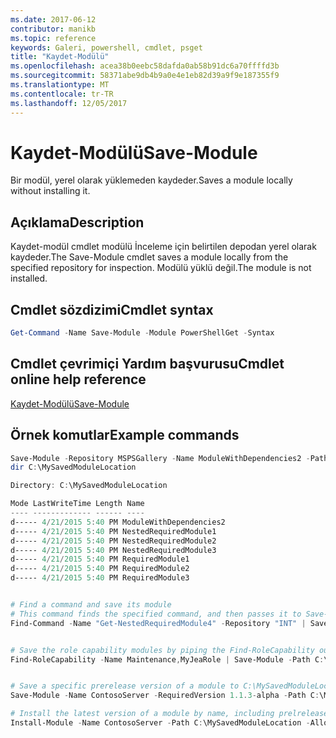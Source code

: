 ```yaml
---
ms.date: 2017-06-12
contributor: manikb
ms.topic: reference
keywords: Galeri, powershell, cmdlet, psget
title: "Kaydet-Modülü"
ms.openlocfilehash: acea38b0eebc58dafda0ab58b91dc6a70ffffd3b
ms.sourcegitcommit: 58371abe9db4b9a0e4e1eb82d39a9f9e187355f9
ms.translationtype: MT
ms.contentlocale: tr-TR
ms.lasthandoff: 12/05/2017
---
```

# <a name="save-module"></a><span data-ttu-id="d54be-103">Kaydet-Modülü</span><span class="sxs-lookup"><span data-stu-id="d54be-103">Save-Module</span></span>

<span data-ttu-id="d54be-104">Bir modül, yerel olarak yüklemeden kaydeder.</span><span class="sxs-lookup"><span data-stu-id="d54be-104">Saves a module locally without installing it.</span></span>

## <a name="description"></a><span data-ttu-id="d54be-105">Açıklama</span><span class="sxs-lookup"><span data-stu-id="d54be-105">Description</span></span>

<span data-ttu-id="d54be-106">Kaydet-modül cmdlet modülü İnceleme için belirtilen depodan yerel olarak kaydeder.</span><span class="sxs-lookup"><span data-stu-id="d54be-106">The Save-Module cmdlet saves a module locally from the specified repository for inspection.</span></span> <span data-ttu-id="d54be-107">Modülü yüklü değil.</span><span class="sxs-lookup"><span data-stu-id="d54be-107">The module is not installed.</span></span>

## <a name="cmdlet-syntax"></a><span data-ttu-id="d54be-108">Cmdlet sözdizimi</span><span class="sxs-lookup"><span data-stu-id="d54be-108">Cmdlet syntax</span></span>
```powershell
Get-Command -Name Save-Module -Module PowerShellGet -Syntax
```

## <a name="cmdlet-online-help-reference"></a><span data-ttu-id="d54be-109">Cmdlet çevrimiçi Yardım başvurusu</span><span class="sxs-lookup"><span data-stu-id="d54be-109">Cmdlet online help reference</span></span>

[<span data-ttu-id="d54be-110">Kaydet-Modülü</span><span class="sxs-lookup"><span data-stu-id="d54be-110">Save-Module</span></span>](http://go.microsoft.com/fwlink/?LinkId=531351)

## <a name="example-commands"></a><span data-ttu-id="d54be-111">Örnek komutlar</span><span class="sxs-lookup"><span data-stu-id="d54be-111">Example commands</span></span>

```powershell
Save-Module -Repository MSPSGallery -Name ModuleWithDependencies2 -Path C:\MySavedModuleLocation
dir C:\MySavedModuleLocation

Directory: C:\MySavedModuleLocation

Mode LastWriteTime Length Name
---- ------------- ------ ----
d----- 4/21/2015 5:40 PM ModuleWithDependencies2
d----- 4/21/2015 5:40 PM NestedRequiredModule1
d----- 4/21/2015 5:40 PM NestedRequiredModule2
d----- 4/21/2015 5:40 PM NestedRequiredModule3
d----- 4/21/2015 5:40 PM RequiredModule1
d----- 4/21/2015 5:40 PM RequiredModule2
d----- 4/21/2015 5:40 PM RequiredModule3


# Find a command and save its module
# This command finds the specified command, and then passes it to Save-Module to save it to the C:\temp folder.
Find-Command -Name "Get-NestedRequiredModule4" -Repository "INT" | Save-Module -Path "C:\temp\" -Verbose


# Save the role capability modules by piping the Find-RoleCapability output to Save-Module cmdlet.
Find-RoleCapability -Name Maintenance,MyJeaRole | Save-Module -Path C:\MyModulesPath


# Save a specific prerelease version of a module to C:\MySavedModuleLocation
Save-Module -Name ContosoServer -RequiredVersion 1.1.3-alpha -Path C:\MySavedModuleLocation -AllowPrerelease

# Install the latest version of a module by name, including prelrelease versions if one exists
Install-Module -Name ContosoServer -Path C:\MySavedModuleLocation -AllowPrerelease



```

